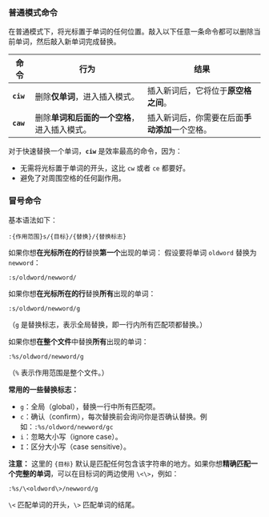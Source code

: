 ### 普通模式命令

在普通模式下，将光标置于单词的任何位置。敲入以下任意一条命令都可以删除当前单词，然后敲入新单词完成替换。

| 命令      | 行为                                         | 结果                                           |
| --------- | -------------------------------------------- | ---------------------------------------------- |
| **`ciw`** | 删除**仅单词**，进入插入模式。               | 插入新词后，它将位于**原空格之间**。           |
| **`caw`** | 删除**单词和后面的一个空格**，进入插入模式。 | 插入新词后，你需要在后面**手动添加**一个空格。 |

对于快速替换一个单词，**`ciw`** 是效率最高的命令，因为：

- 无需将光标置于单词的开头，这比 `cw` 或者 `ce` 都要好。
- 避免了对周围空格的任何副作用。

### 冒号命令

基本语法如下：

`:{作用范围}s/{目标}/{替换}/{替换标志}`

如果你想**在光标所在的行**替换**第一个**出现的单词： 假设要将单词 `oldword` 替换为 `newword`：

```
:s/oldword/newword/
```

如果你想**在光标所在的行**替换**所有**出现的单词：

```
:s/oldword/newword/g
```

（`g` 是替换标志，表示全局替换，即一行内所有匹配项都替换。）

如果你想**在整个文件**中替换**所有**出现的单词：

```
:%s/oldword/newword/g
```

（`%` 表示作用范围是整个文件。）

**常用的一些替换标志：**

- `g`：全局（global），替换一行中所有匹配项。
- `c`：确认（confirm），每次替换前会询问你是否确认替换。例如：`:%s/oldword/newword/gc`
- `i`：忽略大小写（ignore case）。
- `I`：区分大小写（case sensitive）。

**注意：** 这里的 `{目标}` 默认是匹配任何包含该字符串的地方。如果你想**精确匹配一个完整的单词**，可以在目标词的两边使用 `\<\>`，例如：

```
:%s/\<oldword\>/newword/g
```

`\<` 匹配单词的开头，`\>` 匹配单词的结尾。
